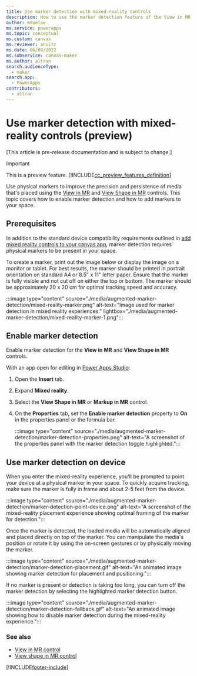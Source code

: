 ```yaml
---
title: Use marker detection with mixed-reality controls
description: How to use the marker detection feature of the View in MR and View Shape in MR mixed-reality controls in a canvas app.
author: mduelae
ms.service: powerapps
ms.topic: conceptual
ms.custom: canvas
ms.reviewer: anuitz
ms.date: 06/08/2022
ms.subservice: canvas-maker
ms.author: altran
search.audienceType: 
  - maker
search.app: 
  - PowerApps
contributors:
  - altran
---
```


# Use marker detection with mixed-reality controls (preview)

[This article is pre-release documentation and is subject to change.]

>[!IMPORTANT]
>This is a preview feature.
>[!INCLUDE[cc_preview_features_definition](../../includes/cc-preview-features-definition.md)]

Use physical markers to improve the precision and persistence of media that's placed using the [View in MR](./mixed-reality-component-view-mr.md) and [View Shape in MR](./mixed-reality-component-view-shape.md) controls. This topic covers how to enable marker detection and how to add markers to your space.

## Prerequisites
In addition to the standard device compatibility requirements outlined in [add mixed reality controls to your canvas app](./mixed-reality-overview.md), marker detection requires physical markers to be present in your space.

To create a marker, print out the image below or display the image on a monitor or tablet. For best results, the marker should be printed in portrait orientation on standard A4 or 8.5" x 11" letter paper. Ensure that the marker is fully visible and not cut off on either the top or bottom. The marker should be approximately 20 x 20 cm for optimal tracking speed and accuracy.

:::image type="content" source="./media/augmented-marker-detection/mixed-reality-marker.png" alt-text="Image used for marker detection in mixed reality experiences." lightbox="./media/augmented-marker-detection/mixed-reality-marker-1.png":::


## Enable marker detection

Enable marker detection for the **View in MR** and **View Shape in MR** controls.

With an app open for editing in [Power Apps Studio](https://create.powerapps.com/):

1. Open the **Insert** tab.

2. Expand **Mixed reality**.

3. Select the **View Shape in MR** or **Markup in MR** control.

4. On the **Properties** tab, set the **Enable marker detection** property to **On** in the properties panel or the formula bar.

   :::image type="content" source="./media/augmented-marker-detection/marker-detection-properties.png" alt-text="A screenshot of the properties panel with the marker detection toggle highlighted.":::

## Use marker detection on device

When you enter the mixed-reality experience, you'll be prompted to point your device at a physical marker in your space. To quickly acquire tracking, make sure the marker is fully in frame and about 2-5 feet from the device.

:::image type="content" source="./media/augmented-marker-detection/marker-detection-point-device.png" alt-text="A screenshot of the mixed-reality placement experience showing optimal framing of the marker for detection.":::

Once the marker is detected, the loaded media will be automatically aligned and placed directly on top of the marker. You can manipulate the media's position or rotate it by using the on-screen gestures or by physically moving the marker.

:::image type="content" source="./media/augmented-marker-detection/marker-detection-placement.gif" alt-text="An animated image showing marker detection for placement and positioning.":::

If no marker is present or detection is taking too long, you can turn off the marker detection by selecting the highlighted marker detection button.

:::image type="content" source="./media/augmented-marker-detection/marker-detection-fallback.gif" alt-text="An animated image showing how to disable marker detection during the mixed-reality experience.":::

### See also

- [View in MR control](./mixed-reality-component-view-mr.md)
- [View shape in MR control](./mixed-reality-component-view-shape.md)

[!INCLUDE[footer-include](../../includes/footer-banner.md)]
